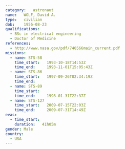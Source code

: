 ```yaml
---
category:	astronaut
name:	WOLF, David A.
type:	civilian
dob:	1956-08-23
qualifications:
  - BSc in electrical engineering
  - Doctor of Medicine
references:
  - http://www.nasa.gov/pdf/740566main_current.pdf
missions:
  - name: STS-58
    time_start:   1993-10-18T14:53Z
    time_end:     1993-11-01T15:05:43Z
  - name: STS-86
    time_start:   1997-09-26T02:34:19Z
    time_end:     
  - name: STS-89
    time_start:   
    time_end:     1998-01-31T22:37Z
  - name: STS-127
    time_start:   2009-07-15T22:03Z
    time_end:     2009-07-31T14:49Z
evas:
  - time_start: 
    duration:   41h05m
gender:	Male
country:
  - USA
---
```

